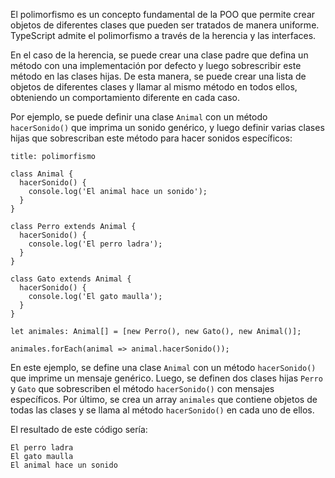 El polimorfismo es un concepto fundamental de la POO que permite crear objetos de diferentes clases que pueden ser tratados de manera uniforme. TypeScript admite el polimorfismo a través de la herencia y las interfaces.

En el caso de la herencia, se puede crear una clase padre que defina un método con una implementación por defecto y luego sobrescribir este método en las clases hijas. De esta manera, se puede crear una lista de objetos de diferentes clases y llamar al mismo método en todos ellos, obteniendo un comportamiento diferente en cada caso.

Por ejemplo, se puede definir una clase `Animal` con un método `hacerSonido()` que imprima un sonido genérico, y luego definir varias clases hijas que sobrescriban este método para hacer sonidos específicos:

```ad-example
title: polimorfismo
```
```
class Animal {
  hacerSonido() {
    console.log('El animal hace un sonido');
  }
}

class Perro extends Animal {
  hacerSonido() {
    console.log('El perro ladra');
  }
}

class Gato extends Animal {
  hacerSonido() {
    console.log('El gato maulla');
  }
}

let animales: Animal[] = [new Perro(), new Gato(), new Animal()];

animales.forEach(animal => animal.hacerSonido());
```

En este ejemplo, se define una clase `Animal` con un método `hacerSonido()` que imprime un mensaje genérico. Luego, se definen dos clases hijas `Perro` y `Gato` que sobrescriben el método `hacerSonido()` con mensajes específicos. Por último, se crea un array `animales` que contiene objetos de todas las clases y se llama al método `hacerSonido()` en cada uno de ellos.

El resultado de este código sería:

```
El perro ladra
El gato maulla
El animal hace un sonido
```

